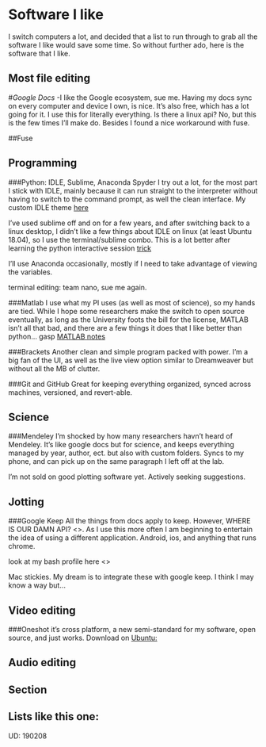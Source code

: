 Software I like
=======


I switch computers a lot, and decided that a list to run through to grab all the software I like would save some time. So without further ado, here is the software that I like. 



Most file editing 
---------

#_Google Docs_ -I like the Google ecosystem, sue me. Having my docs sync on every computer and device I own, is nice. It’s also free, which has a lot going for it. I use this for literally everything. Is there a linux api? No, but this is the few times I’ll make do. Besides I found a nice workaround with fuse. 

##Fuse



Programming
---------

###Python: IDLE, Sublime, Anaconda Spyder
I try out a lot, for the most part I stick with IDLE, mainly because it can run straight to the interpreter without having to switch to the command prompt, as well the clean interface. 
My custom IDLE theme [here](https://github.com/kwcooper/sysConfig/tree/master/idle3_profile)

I’ve used sublime off and on for a few years, and after switching back to a linux desktop, I didn’t like a few things about IDLE on linux (at least Ubuntu 18.04), so I use the terminal/sublime combo. This is a lot better after learning the python interactive session [trick](python.md)

I’ll use Anaconda occasionally, mostly if I need to take advantage of viewing the variables. 

terminal editing: team nano, sue me again. 


###Matlab
I use what my PI uses (as well as most of science), so my hands are tied. While I hope some researchers make the switch to open source eventually, as long as the University foots the bill for the license, MATLAB isn’t all that bad, and there are a few things it does that I like better than python… gasp
[MATLAB notes](matlab.md)


###Brackets
Another clean and simple program packed with power. I’m a big fan of the UI, as well as the live view option similar to Dreamweaver but without all the MB of clutter.

###Git and GitHub
Great for keeping everything organized, synced across machines, versioned, and revert-able. 


Science 
---------

###Mendeley
I’m shocked by how many researchers havn’t heard of Mendeley. It’s like google docs but for science, and keeps everything managed by year, author, ect. but also with custom folders. Syncs to my phone, and can pick up on the same paragraph I left off at the lab.  


I’m not sold on good plotting software yet. Actively seeking suggestions. 


Jotting 
---------
###Google Keep
All the things from docs apply to keep. However, WHERE IS OUR DAMN API? <>. As I use this more often I am beginning to entertain the idea of using a different application. Android, ios, and anything that runs chrome.

look at my bash profile here <>


Mac stickies. 
My dream is to integrate these with google keep. I think I may know a way but…


Video editing
---------

###Oneshot
it’s cross platform, a new semi-standard for my software, open source, and just works. 
Download on [Ubuntu:](https://www.openshot.org/ppa/)


Audio editing
---------


Section 
---------


Lists like this one: 
---------


UD: 190208
